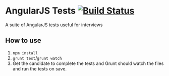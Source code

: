 # AngularJS Tests [![Build Status](https://travis-ci.org/IntecSelect/angularjs-tests.svg?branch=master)](https://travis-ci.org/IntecSelect/angularjs-tests)

A suite of AngularJS tests useful for interviews

## How to use
1. `npm install`
2. `grunt test`/`grunt watch`
3. Get the candidate to complete the tests and Grunt should watch the files and run the tests on save.
